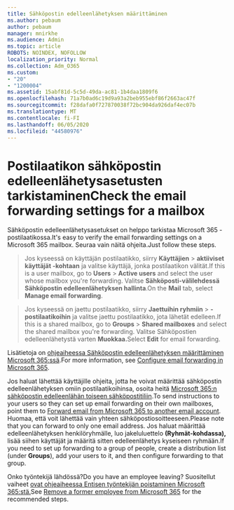 ```yaml
---
title: Sähköpostin edelleenlähetyksen määrittäminen
ms.author: pebaum
author: pebaum
manager: mnirkhe
ms.audience: Admin
ms.topic: article
ROBOTS: NOINDEX, NOFOLLOW
localization_priority: Normal
ms.collection: Adm_O365
ms.custom:
- "20"
- "1200004"
ms.assetid: 15abf81d-5c5d-49da-ac81-1b4daa1809f6
ms.openlocfilehash: 71a7b0ad6c19d9a93a2beb955ebf86f2663ac47f
ms.sourcegitcommit: f28dafa0f727870038f72bc904da926daf4ec07b
ms.translationtype: MT
ms.contentlocale: fi-FI
ms.lasthandoff: 06/05/2020
ms.locfileid: "44580976"
---
```

# <a name="check-the-email-forwarding-settings-for-a-mailbox"></a><span data-ttu-id="ff69d-102">Postilaatikon sähköpostin edelleenlähetysasetusten tarkistaminen</span><span class="sxs-lookup"><span data-stu-id="ff69d-102">Check the email forwarding settings for a mailbox</span></span>

<span data-ttu-id="ff69d-103">Sähköpostin edelleenlähetysasetukset on helppo tarkistaa Microsoft 365 -postilaatikossa.</span><span class="sxs-lookup"><span data-stu-id="ff69d-103">It's easy to verify the email forwarding settings on a Microsoft 365 mailbox.</span></span> <span data-ttu-id="ff69d-104">Seuraa vain näitä ohjeita.</span><span class="sxs-lookup"><span data-stu-id="ff69d-104">Just follow these steps.</span></span>
  
> <span data-ttu-id="ff69d-105">Jos kyseessä on käyttäjän postilaatikko, siirry **Käyttäjien** \> **aktiiviset käyttäjät -kohtaan** ja valitse käyttäjä, jonka postilaatikon välität.</span><span class="sxs-lookup"><span data-stu-id="ff69d-105">If this is a user mailbox, go to **Users** \> **Active users** and select the user whose mailbox you're forwarding.</span></span> <span data-ttu-id="ff69d-106">Valitse **Sähköposti-välilehdessä** **Sähköpostin edelleenlähetyksen hallinta**.</span><span class="sxs-lookup"><span data-stu-id="ff69d-106">On the **Mail** tab, select **Manage email forwarding**.</span></span>

> <span data-ttu-id="ff69d-107">Jos kyseessä on jaettu postilaatikko, siirry **Jaettuihin ryhmiin** \> **-postilaatikoihin** ja valitse jaettu postilaatikko, jota lähetät edelleen.</span><span class="sxs-lookup"><span data-stu-id="ff69d-107">If this is a shared mailbox, go to **Groups** \> **Shared mailboxes** and select the shared mailbox you're forwarding.</span></span> <span data-ttu-id="ff69d-108">Valitse Sähköpostien edelleenlähetystä varten **Muokkaa.**</span><span class="sxs-lookup"><span data-stu-id="ff69d-108">Select **Edit** for email forwarding.</span></span>

<span data-ttu-id="ff69d-109">Lisätietoja on [ohjeaiheessa Sähköpostin edelleenlähetyksen määrittäminen Microsoft 365:ssä](https://docs.microsoft.com/microsoft-365/admin/email/configure-email-forwarding).</span><span class="sxs-lookup"><span data-stu-id="ff69d-109">For more information, see [Configure email forwarding in Microsoft 365](https://docs.microsoft.com/microsoft-365/admin/email/configure-email-forwarding).</span></span>
  
<span data-ttu-id="ff69d-110">Jos haluat lähettää käyttäjille ohjeita, jotta he voivat määrittää sähköpostin edelleenlähetyksen omiin postilaatikoihinsa, osoita heitä [Microsoft 365:n sähköpostin edelleenlähän toiseen sähköpostitiliin](https://support.office.com/article/Forward-email-from-Office-365-to-another-email-account-1ed4ee1e-74f8-4f53-a174-86b748ff6a0e).</span><span class="sxs-lookup"><span data-stu-id="ff69d-110">To send instructions to your users so they can set up email forwarding on their own mailboxes, point them to [Forward email from Microsoft 365 to another email account](https://support.office.com/article/Forward-email-from-Office-365-to-another-email-account-1ed4ee1e-74f8-4f53-a174-86b748ff6a0e).</span></span> <span data-ttu-id="ff69d-111">Huomaa, että voit lähettää vain yhteen sähköpostiosoitteeseen.</span><span class="sxs-lookup"><span data-stu-id="ff69d-111">Please note that you can forward to only one email address.</span></span> <span data-ttu-id="ff69d-112">Jos haluat määrittää edelleenlähetyksen henkilöryhmälle, luo jakeluluettelo **(Ryhmät-kohdassa),** lisää siihen käyttäjät ja määritä sitten edelleenlähetys kyseiseen ryhmään.</span><span class="sxs-lookup"><span data-stu-id="ff69d-112">If you need to set up forwarding to a group of people, create a distribution list (under **Groups**), add your users to it, and then configure forwarding to that group.</span></span>
  
<span data-ttu-id="ff69d-113">Onko työntekijä lähdössä?</span><span class="sxs-lookup"><span data-stu-id="ff69d-113">Do you have an employee leaving?</span></span> <span data-ttu-id="ff69d-114">Suositellut vaiheet [ovat ohjeaiheessa Entisen työntekijän poistaminen Microsoft 365:stä.](https://docs.microsoft.com/microsoft-365/admin/add-users/remove-former-employee)</span><span class="sxs-lookup"><span data-stu-id="ff69d-114">See [Remove a former employee from Microsoft 365](https://docs.microsoft.com/microsoft-365/admin/add-users/remove-former-employee) for the recommended steps.</span></span>